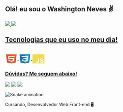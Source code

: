 ## Olá! eu sou o Washington Neves ✌

<div>
  <a href="https://github.com/washingtonneves">
  <img height="180em" src="https://github-readme-stats.vercel.app/api?username=washingtonneves&show_icons=true&theme=tokyonight&include_all_commits=true&count_private=true"/>
  <img height="180em" src="https://github-readme-stats.vercel.app/api/top-langs/?username=washingtonneves&layout=compact&langs_count=6&theme=tokyonight"/>
</div>
  
  ## Tecnologias que eu uso no meu dia!
  
<div style="display: inline_block"><br>
  <img align="center" alt="HTML" height="30" width="40" src="https://raw.githubusercontent.com/devicons/devicon/master/icons/html5/html5-original.svg">
  <img align="center" alt="CSS" height="30" width="40" src="https://raw.githubusercontent.com/devicons/devicon/master/icons/css3/css3-original.svg">
  <img align="center" alt="Js" height="30" width="40" src="https://raw.githubusercontent.com/devicons/devicon/master/icons/javascript/javascript-plain.svg">
</div>

  ### Dúvidas? Me seguem abaixo!
 
<div> 
  
  <a href= https://www.instagram.com/_washington_neves/ target="_blank"><img src="https://img.shields.io/badge/-Instagram-%23E4405F?style=for-the- badge&logo=instagram&logoColor=white" target="_blank"></a>
 <a href="https:https://discord.com/362080716856623104" target="_blank"><img src="https://img.shields.io/badge/Discord-7289DA?style=for-the-badge&logo=discord&logoColor=white" target="_blank"></a> 
  <a href = "washingtonneves1995@gmail.com"><img src="https://img.shields.io/badge/-Gmail-%23333?style=for-the-badge&logo=gmail&logoColor=white" target="_blank"></a>
  
![Snake animation](https://github.com/washingtonneves/washingtonneves/blob/output/github-contribution-grid-snake.svg)
  
  Cursando, Desenvolvedor Web Front-end 🖥

